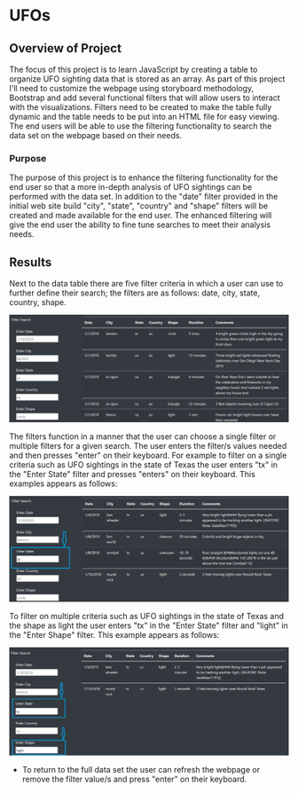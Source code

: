 # UFOs

## Overview of Project
The focus of this project is to learn JavaScript by creating a table to organize UFO sighting data that is stored as an array.  As part of this project I'll need to customize the webpage using storyboard methodology, Bootstrap and add several functional filters that will allow users to interact with the visualizations.  Filters need to be created to make the table fully dynamic and the table needs to be put into an HTML file for easy viewing.  The end users will be able to use the filtering functionality to search the data set on the webpage based on their needs.  

### Purpose
The purpose of this project is to enhance the filtering functionality for the end user so that a more in-depth analysis of UFO sightings can be performed with the data set.  In addition to the "date" filter provided in the initial web site build "city", "state", "country" and "shape" filters will be created and made available for the end user.  The enhanced filtering will give the end user the ability to fine tune searches to meet their analysis needs.

## Results

Next to the data table there are five filter criteria in which a user can use to further define their search; the filters are as follows: date, city, state, country, shape.  

![filters_webpage](https://raw.githubusercontent.com/JBro-Birds/UFOs/master/support_readme/filters_webpage.png)

The filters function in a manner that the user can choose a single filter or multiple filters for a given search. The user enters the filter/s values needed and then presses "enter" on their keyboard.  For example to filter on a single criteria such as UFO sightings in the state of Texas the user enters "tx" in the "Enter State" filter and presses "enters" on their keyboard.  This examples appears as follows:

![filter_tx_revised](https://raw.githubusercontent.com/JBro-Birds/UFOs/master/support_readme/filter_tx_revised.png)

To filter on multiple criteria such as UFO sightings in the state of Texas and the shape as light the user enters "tx" in the "Enter State" filter and "light" in the "Enter Shape" filter.  This example appears as follows:

![filter_tx&light_revised](https://raw.githubusercontent.com/JBro-Birds/UFOs/master/support_readme/filter_tx&light_revised.png)

*  To return to the full data set the user can refresh the webpage or remove the filter value/s and press "enter" on their keyboard.
